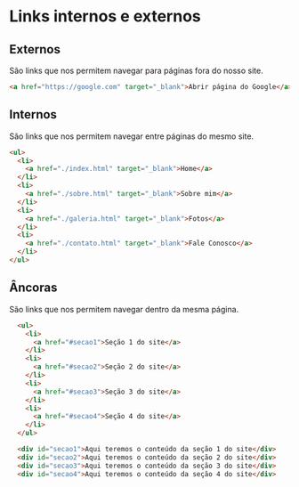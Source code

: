 # Links internos e externos

## Externos
São links que nos permitem navegar para páginas fora do nosso site.

```html
<a href="https://google.com" target="_blank">Abrir página do Google</a>
```

## Internos
São links que nos permitem navegar entre páginas do mesmo site.

```html
<ul>
  <li>
    <a href="./index.html" target="_blank">Home</a>
  </li>
  <li>
    <a href="./sobre.html" target="_blank">Sobre mim</a>
  </li>
  <li>
    <a href="./galeria.html" target="_blank">Fotos</a>
  </li>
  <li>
    <a href="./contato.html" target="_blank">Fale Conosco</a>
  </li>
</ul>
```

## Âncoras
São links que nos permitem navegar dentro da mesma página.

```html
  <ul>
    <li>
      <a href="#secao1">Seção 1 do site</a>
    </li>
    <li>
      <a href="#secao2">Seção 2 do site</a>
    </li>
    <li>
      <a href="#secao3">Seção 3 do site</a>
    </li>
    <li>
      <a href="#secao4">Seção 4 do site</a>
    </li>
  </ul>

  <div id="secao1">Aqui teremos o conteúdo da seção 1 do site</div>
  <div id="secao2">Aqui teremos o conteúdo da seção 2 do site</div>
  <div id="secao3">Aqui teremos o conteúdo da seção 3 do site</div>
  <div id="secao4">Aqui teremos o conteúdo da seção 4 do site</div>
```